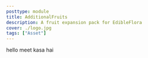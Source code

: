 ```yaml
---
posttype: module 
title: AdditionalFruits
description: A fruit expansion pack for EdibleFlora
cover: ./logo.jpg
tags: ["Asset"]
---
```

hello meet kasa hai